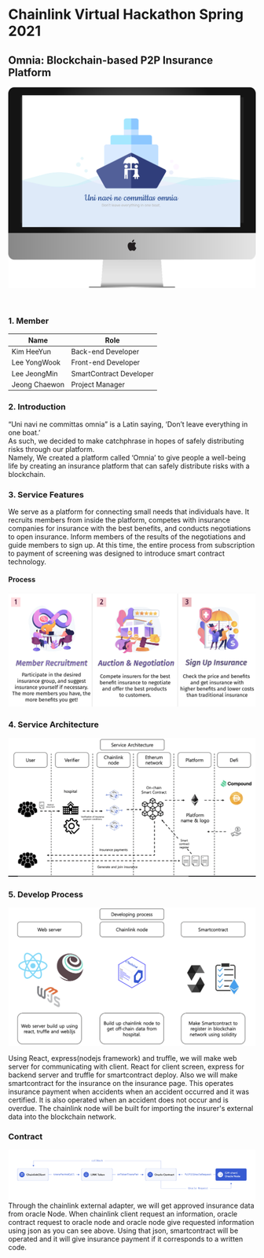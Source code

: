 # Chainlink Virtual Hackathon Spring 2021
## Omnia: Blockchain-based P2P Insurance Platform



<p align="center"><img src="./markdown_img/Omia_real.png"></p>



<br>
<h3>1.  Member </h3>

| Name   	| Role                         	|
|--------	|-------------------------------	|
| Kim HeeYun  	| Back-end Developer |
| Lee YongWook 	| Front-end Developer |
| Lee JeongMin 	| SmartContract Developer	|
| Jeong Chaewon 	| Project Manager  |

<h3>2.  Introduction </h3>
“Uni navi ne committas omnia” is a Latin saying, ‘Don’t leave everything in one boat.’ <br>
As such, we decided to make catchphrase in hopes of safely distributing risks through our platform. <br>
Namely, We created a platform called ‘Omnia’ to give people a well-being life by creating an insurance platform that can safely distribute risks with a blockchain.

<h3>3.  Service Features </h3>

We serve as a platform for connecting small needs that individuals have. It recruits members from inside the platform, competes with insurance companies for insurance with the best benefits, and conducts negotiations to open insurance. Inform members of the results of the negotiations and guide members to sign up. At this time, the entire process from subscription to payment of screening was designed to introduce smart contract technology. <br>
<h4> Process </h4>
<img src="./markdown_img/Process.png">


<h3> 4. Service Architecture </h3>

<img src="./markdown_img/Service_Architecture.png">


<h3> 5. Develop Process </h3>

<img src="./markdown_img/Develop_process.png">

Using React, express(nodejs framework) and truffle, we will make web server for communicating with client. React for client screen, express for backend server and truffle for smartcontract deploy. Also we will make smartcontract for the insurance on the insurance page. This operates insurance payment when accidents when an accident occurred and it was certified. It is also operated when an accident does not occur and is overdue. The chainlink node will be built for importing the insurer's external data into the blockchain network. 

<h3> Contract </h3>
<img src="./markdown_img/request_model.png">
Through the chainlink external adapter, we will get approved insurance data from oracle Node. When chainlink client request an information, oracle contract request to oracle node and oracle node give requested information using json as you can see above. Using that json, smartcontract will be operated and it will give insurance payment if it corresponds to a written code.

